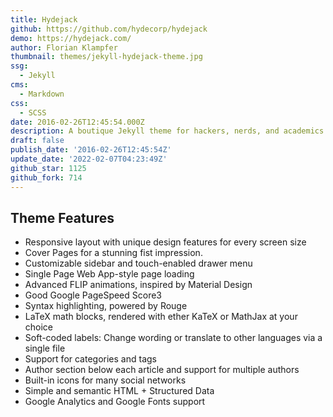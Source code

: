 ```yaml
---
title: Hydejack
github: https://github.com/hydecorp/hydejack
demo: https://hydejack.com/
author: Florian Klampfer
thumbnail: themes/jekyll-hydejack-theme.jpg
ssg:
  - Jekyll
cms:
  - Markdown
css:
  - SCSS
date: 2016-02-26T12:45:54.000Z
description: A boutique Jekyll theme for hackers, nerds, and academics
draft: false
publish_date: '2016-02-26T12:45:54Z'
update_date: '2022-02-07T04:23:49Z'
github_star: 1125
github_fork: 714
---
```

## Theme Features

- Responsive layout with unique design features for every screen size
- Cover Pages for a stunning fist impression.
- Customizable sidebar and touch-enabled drawer menu
- Single Page Web App-style page loading
- Advanced FLIP animations, inspired by Material Design
- Good Google PageSpeed Score3
- Syntax highlighting, powered by Rouge
- LaTeX math blocks, rendered with ether KaTeX or MathJax at your choice
- Soft-coded labels: Change wording or translate to other languages via a single file
- Support for categories and tags
- Author section below each article and support for multiple authors
- Built-in icons for many social networks
- Simple and semantic HTML + Structured Data
- Google Analytics and Google Fonts support
